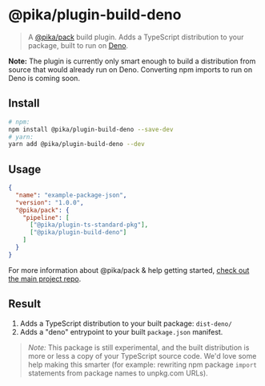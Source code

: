# @pika/plugin-build-deno

> A [@pika/pack](https://github.com/pikapkg/pack) build plugin.
> Adds a TypeScript distribution to your package, built to run on [Deno](https://deno.land/).

**Note:** The plugin is currently only smart enough to build a distribution from source that would already run on Deno. Converting npm imports to run on Deno is coming soon.


## Install

```sh
# npm:
npm install @pika/plugin-build-deno --save-dev
# yarn:
yarn add @pika/plugin-build-deno --dev
```


## Usage

```json
{
  "name": "example-package-json",
  "version": "1.0.0",
  "@pika/pack": {
    "pipeline": [
      ["@pika/plugin-ts-standard-pkg"],
      ["@pika/plugin-build-deno"]
    ]
  }
}
```

For more information about @pika/pack & help getting started, [check out the main project repo](https://github.com/pikapkg/pack).


## Result

1. Adds a TypeScript distribution to your built package: `dist-deno/`
2. Adds a "deno" entrypoint to your built `package.json` manifest.

> *Note:* This package is still experimental, and the built distribution is more or less a copy of your TypeScript source code. We'd love some help making this smarter (for example: rewriting npm package `import` statements from package names to unpkg.com URLs).